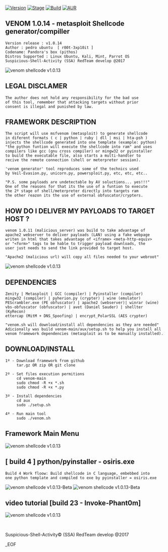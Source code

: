 [![Version](https://img.shields.io/badge/VENOM-1.0.14-orange.svg?maxAge=259200)]()
[![Stage](https://img.shields.io/badge/Release-Beta-orange.svg)]()
[![Build](https://img.shields.io/badge/Supported_OS-Linux-orange.svg)]()
[![AUR](https://img.shields.io/aur/license/yaourt.svg)]()

## VENOM 1.0.14 - metasploit Shellcode generator/compiller
    Version release : v1.0.14
    Author : pedro ubuntu  [ r00t-3xp10it ]
    Codename: Pandora's box (pithos)
    Distros Supported : Linux Ubuntu, Kali, Mint, Parrot OS
    Suspicious-Shell-Activity (SSA) RedTeam develop @2017

![venom shellcode v1.0.13](http://i.cubeupload.com/bYQJc8.png)


## LEGAL DISCLAMER
    The author does not hold any responsibility for the bad use
    of this tool, remember that attacking targets without prior
    consent is illegal and punished by law.



## FRAMEWORK DESCRIPTION
    The script will use msfvenom (metasploit) to generate shellcode
    in diferent formats ( c | python | ruby | dll | msi | hta-psh )
    injects the shellcode generated into one template (example: python)
    "the python funtion will execute the shellcode into ram" and uses
    compilers like gcc (gnu cross compiler) or mingw32 or pyinstaller
    to build the executable file, also starts a multi-handler to
    recive the remote connection (shell or meterpreter session).

    'venom generator' tool reproduces some of the technics used
    by Veil-Evasion.py, unicorn.py, powersploit.py, etc, etc, etc..

    "P.S. some payloads are undetectable by AV soluctions... yes!!!"
    One of the reasons for that its the use of a funtion to execute
    the 2º stage of shell/meterpreter directly into targets ram
    the other reazon its the use of external obfuscator/crypters.


## HOW DO I DELIVER MY PAYLOADS TO TARGET HOST ?
    venom 1.0.11 (malicious_server) was build to take advantage of
    apache2 webserver to deliver payloads (LAN) using a fake webpage
    writen in html that takes advantage of <iframe> <meta-http-equiv>
    or "<form>" tags to be hable to trigger payload downloads, the
    user just needs to send the link provided to target host.

    "Apache2 (malicious url) will copy all files needed to your webroot"

![venom shellcode v1.0.13](http://i.cubeupload.com/nvmSq3.png)


## DEPENDENCIES
    Zenity | Metasploit | GCC (compiler) | Pyinstaller (compiler)
    mingw32 (compiler) | pyherion.py (crypter) | wine (emulator)
    PEScrambler.exe (PE obfuscator) | apache2 (webserver)| winrar (wine)
    vbs-obfuscator (obfuscator) | avet (Daniel Sauder) | shellter (KyRecon)
    ettercap (MitM + DNS_Spoofing) | encrypt_PolarSSL (AES crypter)

    "venom.sh will download/install all dependencies as they are needed"
    Adicionally was build venom-main/aux/setup.sh to help you install all
    venom framework dependencies (metasploit as to be manually installed).


## DOWNLOAD/INSTALL
    1º - Download framework from github
         tar.gz OR zip OR git clone

    2º - Set files execution permitions
         cd venom-main
         sudo chmod -R +x *.sh
         sudo chmod -R +x *.py

    3º - Install dependencies
         cd aux
         sudo ./setup.sh

    4º - Run main tool
         sudo ./venom.sh


## Framework Main Menu
![venom shellcode v1.0.13](http://i.cubeupload.com/6yNJGG.png)
## [ build 4 ] python/pyinstaller - osiris.exe
    Build 4 Work floow: Build shellcode in C language, embebbed into
    one python template and compiled to exe by pyinstaller = osiris.exe
![venom shellcode v1.0.13-Beta](http://i.cubeupload.com/n7Nxee.png)
![venom shellcode v1.0.13-Beta](http://i.cubeupload.com/jWpjf3.png)


## video tutorial [build 23 - Invoke-Phant0m]
![venom shellcode v1.0.13](http://i.cubeupload.com/oBrL13.gif)

<br />


Suspicious-Shell-Activity© (SSA) RedTeam develop @2017


_EOF


